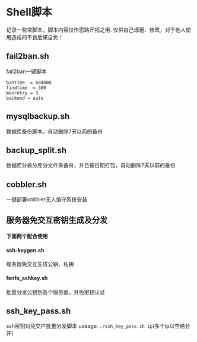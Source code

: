 # Shell脚本
记录一些常脚本，脚本内容仅作思路开拓之用.
仅供自己琢磨、修改，对于他人使用造成的不良后果自负！

## fail2ban.sh
fail2ban一键脚本
```
bantime  = 604800
findtime  = 300
maxretry = 3
backend = auto
```
## mysqlbackup.sh
数据库备份脚本，自动删除7天以前的备份

## backup_split.sh
数据库分表分库分文件夹备份，并且按日期打包，自动删除7天以前的备份

## cobbler.sh
一键部署cobbler无人值守系统安装

## 服务器免交互密钥生成及分发
#### 下面两个配合使用
#### ssh-keygen.sh
服务器免交互生成公钥、私钥
#### fenfa_sshkey.sh
批量分发公钥到各个服务器，并免密钥认证

## ssh_key_pass.sh
ssh密钥对免交户批量分发脚本
useage: 
``` ./ssh_key_pass.sh ip ```(多个ip以空格分开)
